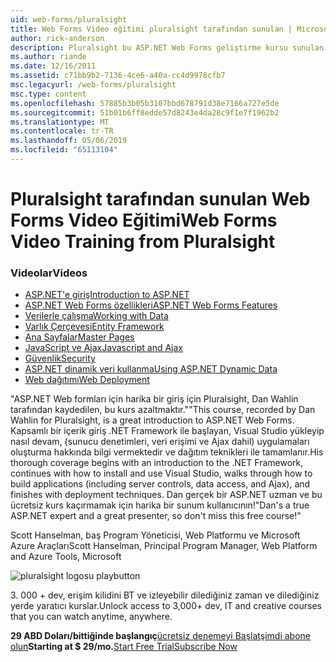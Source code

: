 ```yaml
---
uid: web-forms/pluralsight
title: Web Forms Video eğitimi pluralsight tarafından sunulan | Microsoft Docs
author: rick-anderson
description: Pluralsight bu ASP.NET Web Forms geliştirme kursu sunulan Web Forms Video Eğitimi, bir .NET geliştirme bilmeniz gereken birkaç anahtar teknolojileri sunar...
ms.author: riande
ms.date: 12/16/2011
ms.assetid: c71bb9b2-7136-4ce6-a40a-cc4d9978cfb7
msc.legacyurl: /web-forms/pluralsight
msc.type: content
ms.openlocfilehash: 57885b3b05b3107bbd678791d38e7166a727e5de
ms.sourcegitcommit: 51b01b6ff8edde57d8243e4da28c9f1e7f1962b2
ms.translationtype: MT
ms.contentlocale: tr-TR
ms.lasthandoff: 05/06/2019
ms.locfileid: "65113104"
---
```

# <a name="web-forms-video-training-from-pluralsight"></a><span data-ttu-id="8e210-103">Pluralsight tarafından sunulan Web Forms Video Eğitimi</span><span class="sxs-lookup"><span data-stu-id="8e210-103">Web Forms Video Training from Pluralsight</span></span>

### <a name="videos"></a><span data-ttu-id="8e210-104">Videolar</span><span class="sxs-lookup"><span data-stu-id="8e210-104">Videos</span></span>

- [<span data-ttu-id="8e210-105">ASP.NET'e giriş</span><span class="sxs-lookup"><span data-stu-id="8e210-105">Introduction to ASP.NET</span></span>](https://pluralsight.com/training/Player?author=dan-wahlin&name=webforms-01&mode=live&clip=0&course=aspdotnet-webforms4-intro)
- [<span data-ttu-id="8e210-106">ASP.NET Web Forms özellikleri</span><span class="sxs-lookup"><span data-stu-id="8e210-106">ASP.NET Web Forms Features</span></span>](https://pluralsight.com/training/Player?author=dan-wahlin&name=webforms-02&mode=live&clip=0&course=aspdotnet-webforms4-intro)
- [<span data-ttu-id="8e210-107">Verilerle çalışma</span><span class="sxs-lookup"><span data-stu-id="8e210-107">Working with Data</span></span>](https://pluralsight.com/training/Player?author=dan-wahlin&name=webforms-03&mode=live&clip=0&course=aspdotnet-webforms4-intro)
- [<span data-ttu-id="8e210-108">Varlık Çerçevesi</span><span class="sxs-lookup"><span data-stu-id="8e210-108">Entity Framework</span></span>](https://pluralsight.com/training/Player?author=dan-wahlin&name=webforms-04&mode=live&clip=0&course=aspdotnet-webforms4-intro)
- [<span data-ttu-id="8e210-109">Ana Sayfalar</span><span class="sxs-lookup"><span data-stu-id="8e210-109">Master Pages</span></span>](https://pluralsight.com/training/Player?author=dan-wahlin&name=webforms-05&mode=live&clip=0&course=aspdotnet-webforms4-intro)
- [<span data-ttu-id="8e210-110">JavaScript ve Ajax</span><span class="sxs-lookup"><span data-stu-id="8e210-110">Javascript and Ajax</span></span>](https://pluralsight.com/training/Player?author=dan-wahlin&name=webforms-06&mode=live&clip=0&course=aspdotnet-webforms4-intro)
- [<span data-ttu-id="8e210-111">Güvenlik</span><span class="sxs-lookup"><span data-stu-id="8e210-111">Security</span></span>](https://pluralsight.com/training/Player?author=dan-wahlin&name=webforms-07&mode=live&clip=0&course=aspdotnet-webforms4-intro)
- [<span data-ttu-id="8e210-112">ASP.NET dinamik veri kullanma</span><span class="sxs-lookup"><span data-stu-id="8e210-112">Using ASP.NET Dynamic Data</span></span>](https://pluralsight.com/training/Player?author=dan-wahlin&name=webforms-08&mode=live&clip=0&course=aspdotnet-webforms4-intro)
- [<span data-ttu-id="8e210-113">Web dağıtımı</span><span class="sxs-lookup"><span data-stu-id="8e210-113">Web Deployment</span></span>](https://pluralsight.com/training/Player?author=fritz-onion&name=webforms-09&mode=live&clip=0&course=aspdotnet-webforms4-intro)

<span data-ttu-id="8e210-114">"ASP.NET Web formları için harika bir giriş için Pluralsight, Dan Wahlin tarafından kaydedilen, bu kurs azaltmaktır."</span><span class="sxs-lookup"><span data-stu-id="8e210-114">"This course, recorded by Dan Wahlin for Pluralsight, is a great introduction to ASP.NET Web Forms.</span></span> <span data-ttu-id="8e210-115">Kapsamlı bir içerik giriş .NET Framework ile başlayan, Visual Studio yükleyip nasıl devam, (sunucu denetimleri, veri erişimi ve Ajax dahil) uygulamaları oluşturma hakkında bilgi vermektedir ve dağıtım teknikleri ile tamamlanır.</span><span class="sxs-lookup"><span data-stu-id="8e210-115">His thorough coverage begins with an introduction to the .NET Framework, continues with how to install and use Visual Studio, walks through how to build applications (including server controls, data access, and Ajax), and finishes with deployment techniques.</span></span> <span data-ttu-id="8e210-116">Dan gerçek bir ASP.NET uzman ve bu ücretsiz kurs kaçırmamak için harika bir sunum kullanıcının!"</span><span class="sxs-lookup"><span data-stu-id="8e210-116">Dan's a true ASP.NET expert and a great presenter, so don't miss this free course!"</span></span>

<span data-ttu-id="8e210-117">Scott Hanselman, baş Program Yöneticisi, Web Platformu ve Microsoft Azure Araçları</span><span class="sxs-lookup"><span data-stu-id="8e210-117">Scott Hanselman, Principal Program Manager, Web Platform and Azure Tools, Microsoft</span></span>

![pluralsight logosu playbutton](pluralsight/_static/image1.png)

<span data-ttu-id="8e210-119">3. 000 + dev, erişim kilidini BT ve izleyebilir dilediğiniz zaman ve dilediğiniz yerde yaratıcı kurslar.</span><span class="sxs-lookup"><span data-stu-id="8e210-119">Unlock access to 3,000+ dev, IT and creative courses that you can watch anytime, anywhere.</span></span>

<span data-ttu-id="8e210-120">**29 ABD Doları/bittiğinde başlangıç**[ücretsiz denemeyi Başlat](https://pluralsight.com/microsoft/olt/subscribe/SubscriptionRedirector.aspx?freetrial=true&amp;utm_source=microsoft&amp;utm_medium=sponsored-page&amp;utm_content=webmatrix&amp;utm_campaign=microsoft-sponsored-course)[şimdi abone olun](https://pluralsight.com/microsoft/OLT/subscriptions.aspx?utm_source=microsoft&amp;utm_medium=sponsored-page&amp;utm_content=webmatrix&amp;utm_campaign=microsoft-sponsored-course)</span><span class="sxs-lookup"><span data-stu-id="8e210-120">**Starting at $ 29/mo.**[Start Free Trial](https://pluralsight.com/microsoft/olt/subscribe/SubscriptionRedirector.aspx?freetrial=true&amp;utm_source=microsoft&amp;utm_medium=sponsored-page&amp;utm_content=webmatrix&amp;utm_campaign=microsoft-sponsored-course)[Subscribe Now](https://pluralsight.com/microsoft/OLT/subscriptions.aspx?utm_source=microsoft&amp;utm_medium=sponsored-page&amp;utm_content=webmatrix&amp;utm_campaign=microsoft-sponsored-course)</span></span>
